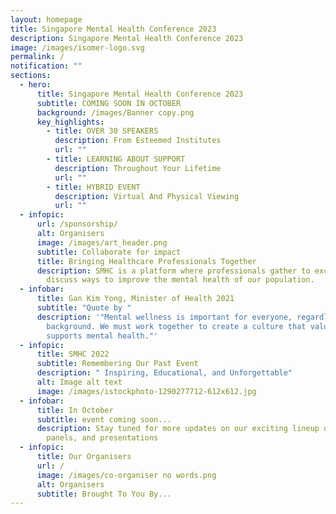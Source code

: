 ```yaml
---
layout: homepage
title: Singapore Mental Health Conference 2023
description: Singapore Mental Health Conference 2023
image: /images/isomer-logo.svg
permalink: /
notification: ""
sections:
  - hero:
      title: Singapore Mental Health Conference 2023
      subtitle: COMING SOON IN OCTOBER
      background: /images/Banner copy.png
      key_highlights:
        - title: OVER 30 SPEAKERS
          description: From Esteemed Institutes
          url: ""
        - title: LEARNING ABOUT SUPPORT
          description: Throughout Your Lifetime
          url: ""
        - title: HYBRID EVENT
          description: Virtual And Physical Viewing
          url: ""
  - infopic:
      url: /sponsorship/
      alt: Organisers
      image: /images/art_header.png
      subtitle: Collaborate for impact
      title: Bringing Healthcare Professionals Together
      description: SMHC is a platform where professionals gather to exchange ideas and
        discuss ways to improve the mental health of our population.
  - infobar:
      title: Gan Kim Yong, Minister of Health 2021
      subtitle: "Quote by "
      description: '"Mental wellness is important for everyone, regardless of age or
        background. We must work together to create a culture that values and
        supports mental health."'
  - infopic:
      title: SMHC 2022
      subtitle: Remembering Our Past Event
      description: " Inspiring, Educational, and Unforgettable"
      alt: Image alt text
      image: /images/istockphoto-1290277712-612x612.jpg
  - infobar:
      title: In October
      subtitle: event coming soon...
      description: Stay tuned for more updates on our exciting lineup of workshops,
        panels, and presentations
  - infopic:
      title: Our Organisers
      url: /
      image: /images/co-organiser no words.png
      alt: Organisers
      subtitle: Brought To You By...
---
```

